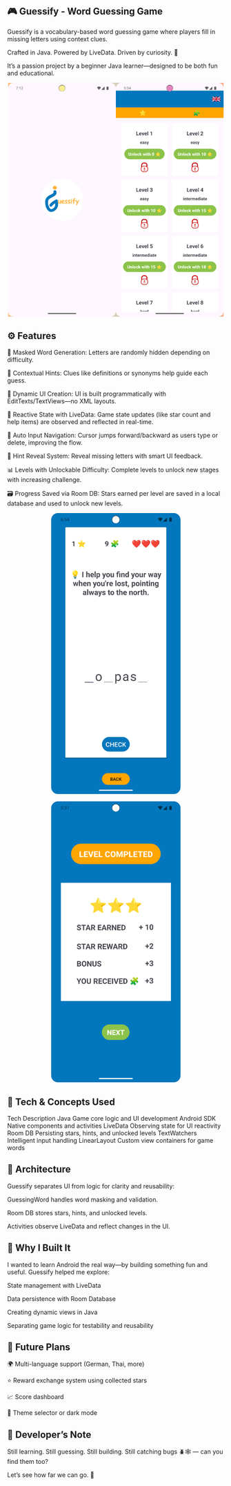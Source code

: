 ## 🎮 Guessify - Word Guessing Game

Guessify is a vocabulary-based word guessing game where players fill in missing letters using context clues.


Crafted in Java. Powered by LiveData. Driven by curiosity. 🚀


It’s a passion project by a beginner Java learner—designed to be both fun and educational.

<p align="center"> <img src="screenshots/guessify_main.png" alt="Main Screen" width="500"/> </p>

## ⚙️ Features

🔡 Masked Word Generation: 
Letters are randomly hidden depending on difficulty.

💬 Contextual Hints: 
Clues like definitions or synonyms help guide each guess.

📲 Dynamic UI Creation: 
UI is built programmatically with EditTexts/TextViews—no XML layouts.

🔁 Reactive State with LiveData: 
Game state updates (like star count and help items) are observed and reflected in real-time.

🧠 Auto Input Navigation: 
Cursor jumps forward/backward as users type or delete, improving the flow.

🧩 Hint Reveal System: 
Reveal missing letters with smart UI feedback.

📊 Levels with Unlockable Difficulty: 
Complete levels to unlock new stages with increasing challenge.

🗃️ Progress Saved via Room DB: 
Stars earned per level are saved in a local database and used to unlock new levels.

<p align="center"> <img src="screenshots/guessify_gameplay.png" alt="Game Play" width="300"/> </p>
<p align="center"> <img src="screenshots/guessify_summary.png" alt="Game Summary" width="300"/> </p>

## 🧪 Tech & Concepts Used

Tech	Description
Java	Game core logic and UI development
Android SDK	Native components and activities
LiveData	Observing state for UI reactivity
Room DB	Persisting stars, hints, and unlocked levels
TextWatchers	Intelligent input handling
LinearLayout	Custom view containers for game words

## 🔧 Architecture

Guessify separates UI from logic for clarity and reusability:

GuessingWord handles word masking and validation.

Room DB stores stars, hints, and unlocked levels.

Activities observe LiveData and reflect changes in the UI.

## 🎯 Why I Built It

I wanted to learn Android the real way—by building something fun and useful. Guessify helped me explore:

State management with LiveData

Data persistence with Room Database

Creating dynamic views in Java

Separating game logic for testability and reusability

## 🚀 Future Plans

🌍 Multi-language support (German, Thai, more)

⭐ Reward exchange system using collected stars

📈 Score dashboard

🎨 Theme selector or dark mode

## 🐣 Developer’s Note

Still learning. Still guessing. Still building.
Still catching bugs 🪲🕸️ — can you find them too?

Let’s see how far we can go. 🌱
